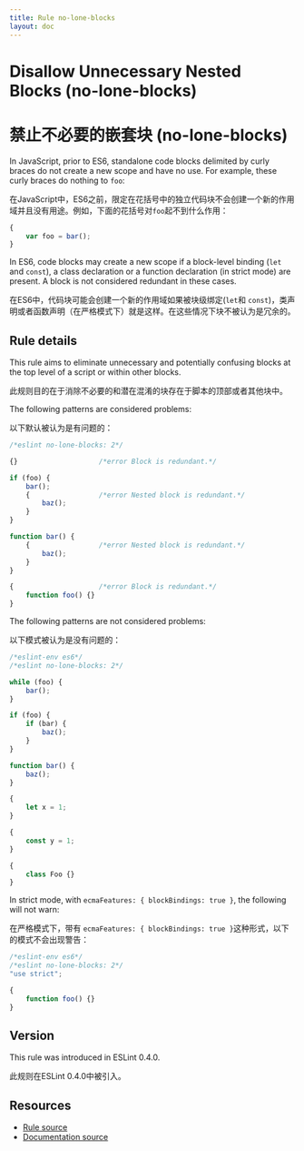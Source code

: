 ```yaml
---
title: Rule no-lone-blocks
layout: doc
---
```

<!-- Note: No pull requests accepted for this file. See README.md in the root directory for details. -->
# Disallow Unnecessary Nested Blocks (no-lone-blocks)

# 禁止不必要的嵌套块 (no-lone-blocks)

In JavaScript, prior to ES6, standalone code blocks delimited by curly braces do not create a new scope and have no use. For example, these curly braces do nothing to `foo`:

在JavaScript中，ES6之前，限定在花括号中的独立代码块不会创建一个新的作用域并且没有用途。例如，下面的花括号对`foo`起不到什么作用：

```js
{
    var foo = bar();
}
```

In ES6, code blocks may create a new scope if a block-level binding (`let` and `const`), a class declaration or a function declaration (in strict mode) are present. A block is not considered redundant in these cases.

在ES6中，代码块可能会创建一个新的作用域如果被块级绑定(`let`和 `const`)，类声明或者函数声明（在严格模式下）就是这样。在这些情况下块不被认为是冗余的。

## Rule details

This rule aims to eliminate unnecessary and potentially confusing blocks at the top level of a script or within other blocks.

此规则目的在于消除不必要的和潜在混淆的块存在于脚本的顶部或者其他块中。

The following patterns are considered problems:

以下默认被认为是有问题的：

```js
/*eslint no-lone-blocks: 2*/

{}                    /*error Block is redundant.*/

if (foo) {
    bar();
    {                 /*error Nested block is redundant.*/
        baz();
    }
}

function bar() {
    {                 /*error Nested block is redundant.*/
        baz();
    }
}

{                     /*error Block is redundant.*/
    function foo() {}
}
```

The following patterns are not considered problems:

以下模式被认为是没有问题的：

```js
/*eslint-env es6*/
/*eslint no-lone-blocks: 2*/

while (foo) {
    bar();
}

if (foo) {
    if (bar) {
        baz();
    }
}

function bar() {
    baz();
}

{
    let x = 1;
}

{
    const y = 1;
}

{
    class Foo {}
}
```

In strict mode, with `ecmaFeatures: { blockBindings: true }`, the following will not warn:

在严格模式下，带有 `ecmaFeatures: { blockBindings: true }`这种形式，以下的模式不会出现警告：

```js
/*eslint-env es6*/
/*eslint no-lone-blocks: 2*/
"use strict";

{
    function foo() {}
}
```

## Version

This rule was introduced in ESLint 0.4.0.

此规则在ESLint 0.4.0中被引入。

## Resources

* [Rule source](https://github.com/eslint/eslint/tree/master/lib/rules/no-lone-blocks.js)
* [Documentation source](https://github.com/eslint/eslint/tree/master/docs/rules/no-lone-blocks.md)
